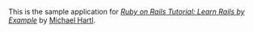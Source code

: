 This is the sample application for
[*Ruby on Rails Tutorial: Learn Rails by Example*](http://railstutorial.org/)
by [Michael Hartl](http://michaelhartl.com/).
